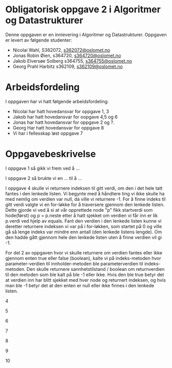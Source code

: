 # Obligatorisk oppgave 2 i Algoritmer og Datastrukturer

Denne oppgaven er en innlevering i Algoritmer og Datastrukturer. 
Oppgaven er levert av følgende studenter:
* Nicolai Wahl, S362072, s362072@oslomet.no
* Jonas Robin Øien, s364720, s364720@oslomet.no
* Jakob Elversøe Solberg s364755, s364755@oslomet.no
* Georg Prahl Harbitz s362109, s362109@oslomet.no

# Arbeidsfordeling

I oppgaven har vi hatt følgende arbeidsfordeling:
* Nicolai har hatt hovedansvar for oppgave 1, 3 
* Jakob har hatt hovedansvar for oopgave 4,5 og 6
* Jonas har hatt hovedansvar for oppgave 2 og ?. 
* Georg Har hatt hovedansvar for oppgave 8
* Vi har i fellesskap løst oppgave 7 

# Oppgavebeskrivelse

I oppgave 1 så gikk vi frem ved å ...

I oppgave 2 så brukte vi en ... til å ...

I oppgave 4 skulle vi returnere indeksen til gitt verdi, om den i det hele tatt fantes i den lenkede listen. Vi begynte
med å håndtere ting vi ikke skulle ha med nemlig om verdien var null, da ville vi returnere -1. For å finne indeks til
gitt verdi valgte vi en for-løkke for å traversere gjennom den lenkede listen. Dette gjorde vi ved å si at vår opprettede
node "p" fikk startverdi som hode(først) og p = p.neste etter å hatt sjekket om verdien vi får inn er lik p.verdi ved 
hjelp av equals. Fant den verdien i den lenkede listen kunne vi deretter returnere indeksen vi var på i for-løkken, som
startet på 0 og ville gå så lenge indeks var mindre enn antall (den lenkede listens lengde). Om den hadde gått gjennom 
hele den lenkede listen uten å finne verdien vil gi -1.

For del 2 av oppgaven hvor vi skulle returnere om verdien fantes eller ikke gjennom enten true eller false (boolean),
kalte vi på indeks-metoden hvor parameter-verdien til innholder-metoden ble parameterverdien til indeks-metoden.
Den skulle returnere sannhetstilstand / boolean om returnverdien til den metoden som ble kalt på ble -1 eller ikke.
Hvis den ble true betyr det at verdien inn har blitt sjekket med hver node og returnert indeksen, og hvis man ble -1 
betyr det at den enten er null eller ikke finnes i den lenkede listen.

4

5

6

7

8

9

10

